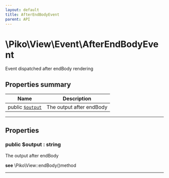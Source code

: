 ```yaml
---
layout: default
title: AfterEndBodyEvent
parent: API
---
```




# \Piko\View\Event\AfterEndBodyEvent

Event dispatched after endBody rendering








## Properties summary

| Name | Description |
|------|-------------|
| public [`$output`](#property_output) | The output after endBody  |




-----


## Properties


<a name="property_output"></a>
### public **$output** : string
The output after endBody




**see**  \Piko\View::endBody()method


-----

